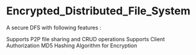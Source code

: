 # Encrypted_Distributed_File_System

A secure DFS with following features :

Supports P2P file sharing and CRUD operations
Supports Client Authorization
MD5 Hashing Algorithm for Encryption
